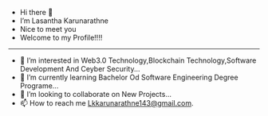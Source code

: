 - Hi there 👋
- I’m Lasantha Karunarathne
- Nice to meet you
- Welcome to my Profile!!!!


___________________________________________________________________
- 👀 I’m interested in Web3.0 Technology,Blockchain Technology,Software Development And Ceyber Security...
- 🌱 I’m currently learning Bachelor Od Software Engineering Degree Programe...
- 💞️ I’m looking to collaborate on New Projects...
- 📫 How to reach me Lkkarunarathne143@gmail.com.
<!--[66833e07d6fb9eb5d724e47d0c814285](https://user-images.githubusercontent.com/90686718/156139155-b01668f2-9b33-49c5-be87-2a4434143646.gif)
<!---
Emmakaru/Emmakaru is a ✨ special ✨ repository because its `README.md` (this file) appears on your GitHub profile.
You can click the Preview link to take a look at your changes.
--->

